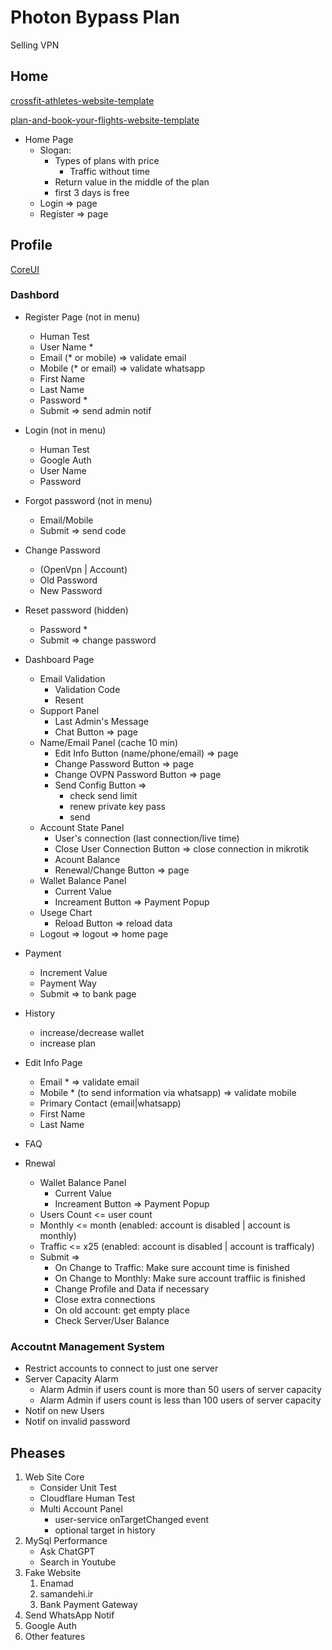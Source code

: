 # Photon Bypass Plan

Selling VPN

## Home

[crossfit-athletes-website-template](https://nicepage.com/st/46692/crossfit-athletes-website-template)

[plan-and-book-your-flights-website-template](https://nicepage.com/st/57476/plan-and-book-your-flights-website-template)

- Home Page
    - Slogan:
        - Types of plans with price
            - Traffic without time
        - Return value in the middle of the plan
        - first 3 days is free
    - Login => page
    - Register => page

## Profile

[CoreUI](https://coreui.io/product/free-angular-admin-template/#live-preview)

### Dashbord

- Register Page (not in menu)
    - Human Test
    - User Name *
    - Email (* or mobile) => validate email
    - Mobile (* or email) => validate whatsapp
    - First Name
    - Last Name
    - Password *
    - Submit => send admin notif

- Login (not in menu)
    - Human Test
    - Google Auth
    - User Name
    - Password

- Forgot password (not in menu)
    - Email/Mobile
    - Submit => send code

- Change Password
    - (OpenVpn | Account)
    - Old Password
    - New Password

- Reset password (hidden)
    - Password *
    - Submit => change password

- Dashboard Page
    - Email Validation
        - Validation Code
        - Resent
    - Support Panel
        - Last Admin's Message
        - Chat Button => page
    - Name/Email Panel (cache 10 min)
        - Edit Info Button (name/phone/email) => page
        - Change Password Button => page
        - Change OVPN Password Button => page
        - Send Config Button =>
            - check send limit
            - renew private key pass
            - send
    - Account State Panel
        - User's connection (last connection/live time)
        - Close User Connection Button => close connection in mikrotik
        - Acount Balance
        - Renewal/Change Button => page
    - Wallet Balance Panel
        - Current Value
        - Increament Button => Payment Popup
    - Usege Chart
        - Reload Button => reload data
    - Logout => logout => home page

- Payment
    - Increment Value
    - Payment Way
    - Submit => to bank page

- History
    - increase/decrease wallet
    - increase plan

- Edit Info Page
    - Email * => validate email
    - Mobile * (to send information via whatsapp) => validate mobile
    - Primary Contact (email|whatsapp)
    - First Name
    - Last Name

- FAQ

- Rnewal
    - Wallet Balance Panel
        - Current Value
        - Increament Button => Payment Popup
    - Users Count <= user count
    - Monthly <= month (enabled: account is disabled | account is monthly)
    - Traffic <= x25 (enabled: account is disabled | account is trafficaly)
    - Submit =>
        - On Change to Traffic: Make sure account time is finished
        - On Change to Monthly: Make sure account traffiic is finished
        - Change Profile and Data if necessary
        - Close extra connections
        - On old account: get empty place
        - Check Server/User Balance

### Accoutnt Management System

- Restrict accounts to connect to just one server
- Server Capacity Alarm
    - Alarm Admin if users count is more than 50 users of server capacity
    - Alarm Admin if users count is less than 100 users of server capacity
- Notif on new Users
- Notif on invalid password

## Pheases

1. Web Site Core
    - Consider Unit Test
    - Cloudflare Human Test
    - Multi Account Panel
        - user-service onTargetChanged event
        - optional target in history
2. MySql Performance
    - Ask ChatGPT
    - Search in Youtube
3. Fake Website
    1. Enamad
    2. samandehi.ir
    3. Bank Payment Gateway
4. Send WhatsApp Notif
5. Google Auth
6. Other features
